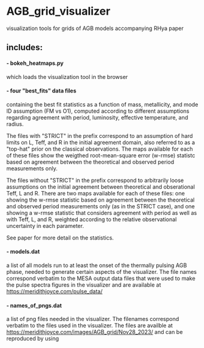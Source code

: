 # AGB_grid_visualizer
visualization tools for grids of AGB models accompanying RHya paper

## includes:
#### - bokeh_heatmaps.py 
which loads the visualization tool in the browser 
#### - four "best_fits" data files
 containing the best fit statistics as a function of mass, metallicity, and mode ID assumption (FM vs O1), computed according to different assumptions regarding agreement with period, luminosity, effective temperature, and radius. 
	
 The files with "STRICT" in the prefix correspond to an assumption of hard limits on L, Teff, and R in the initial agreement domain, also referred to as a "top-hat" prior on the classical observations. The maps available for each of these files show the weigthed root-mean-square error (w-rmse) statistc based on agreement between the theoretical and observed period measurements only. 
	
 The files without "STRICT" in the prefix correspond to arbitrarily loose assumptions on the initial agreement between theoretical and obserational Teff, L and R. There are two maps available for each of these files: one showing the w-rmse statistic based on agreement between the theoretical and observed period measurements only (as in the STRICT case), and one showing a w-rmse statistic that considers agreement with period as well as with Teff, L, and R, weighted according to the relative observational uncertainty in each parameter.

See paper for more detail on the statistics.  
#### - models.dat
 a list of all models run to at least the onset of the thermally pulsing AGB phase, needed to generate certain aspects of the visualizer. 
 The file names correspond verbatim to the MESA output data files that were used to make the pulse spectra figures in the visualizer and are available at https://meridithjoyce.com/pulse_data/

#### - names_of_pngs.dat
 a list of png files needed in the visualizer. The filenames correspond verbatim to the files used in the visualizer. The files are availble at https://meridithjoyce.com/images/AGB_grid/Nov28_2023/ and can be reproduced by using 

<!-- #Period    mass   z  pulse_number  period_WRMSE    global_WRMSE 
FM   1.00   0.0013   3   115.0333   283.6358 -->